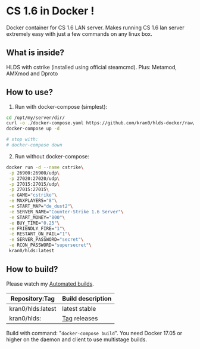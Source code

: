 # CS 1.6 in Docker !

Docker container for CS 1.6 LAN server. 
Makes running CS 1.6 lan server extremely easy with just a few commands on any linux box.

## What is inside?

HLDS with cstrike (installed using official steamcmd).
Plus: Metamod, AMXmod and Dproto

## How to use?

1) Run with docker-compose (simplest):

```bash
cd /opt/my/server/dir/
curl -o ./docker-compose.yaml https://github.com/kran0/hlds-docker/raw/master/docker-compose.yaml
docker-compose up -d

# stop with:
# docker-compose down
```

2) Run without docker-compose:

```bash
docker run -d --name cstrike\
 -p 26900:26900/udp\
 -p 27020:27020/udp\
 -p 27015:27015/udp\
 -p 27015:27015\
 -e GAME="cstrike"\
 -e MAXPLAYERS="8"\
 -e START_MAP="de_dust2"\
 -e SERVER_NAME="Counter-Strike 1.6 Server"\
 -e START_MONEY="800"\
 -e BUY_TIME="0.25"\
 -e FRIENDLY_FIRE="1"\
 -e RESTART_ON_FAIL="1"\
 -e SERVER_PASSWORD="secret"\
 -e RCON_PASSWORD="supersecret"\
 kran0/hlds:latest
```

## How to build?

Please watch my [Automated builds](https://hub.docker.com/r/kran0/hlds/tags/).

| Repository:Tag | Build description  |
|---|---|
| kran0/hlds:latest | latest stable |
| kran0/hlds:<tag> | [Tag](https://github.com/kran0/hlds/releases) releases |

Build with command: "`docker-compose build`".
You need Docker 17.05 or higher on the daemon and client to use multistage builds.
